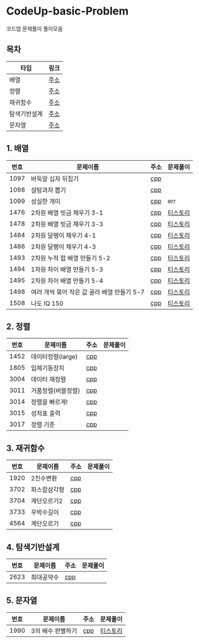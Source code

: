 # CodeUp-basic-Problem
코드업 문제풀이 풀이모음

## 목차
타입|링크
--------|--------
배열|[주소](https://github.com/daum7766/CodeUp-basic-Problem#1-%EB%B0%B0%EC%97%B4)
정렬|[주소](https://github.com/daum7766/CodeUp-basic-Problem#2-%EC%A0%95%EB%A0%AC)
재귀함수|[주소](https://github.com/daum7766/CodeUp-basic-Problem#3-%EC%9E%AC%EA%B7%80%ED%95%A8%EC%88%98)
탐색기반설계|[주소](https://github.com/daum7766/CodeUp-basic-Problem#4-%ED%83%90%EC%83%89%EA%B8%B0%EB%B0%98%EC%84%A4%EA%B3%84)
문자열|[주소](https://github.com/daum7766/CodeUp-basic-Problem#5-%EB%AC%B8%EC%9E%90%EC%97%B4)

## 1. 배열
번호|문제이름|주소|문제풀이
--------|--------|--------|--------
1097|바둑알 십자 뒤집기|[cpp](https://github.com/daum7766/CodeUp-basic-Problem/tree/master/97%EB%B2%88)
1098|설탕과자 뽑기|[cpp](https://github.com/daum7766/CodeUp-basic-Problem/tree/master/98%EB%B2%88)
1099|성실한 개미|[cpp](https://github.com/daum7766/CodeUp-basic-Problem/tree/master/99%EB%B2%88)|err
1476|2차원 배열 빗금 채우기 3-1|[cpp](https://github.com/daum7766/CodeUp-basic-Problem/blob/master/%EB%B0%B0%EC%97%B4/1476.cpp) | [티스토리](https://mungto.tistory.com/60)
1478|2차원 배열 빗금 채우기 3-3|[cpp](https://github.com/daum7766/CodeUp-basic-Problem/blob/master/%EB%B0%B0%EC%97%B4/1478.cpp) | [티스토리](https://mungto.tistory.com/62)
1484|2차원 달팽이 채우기 4-1 |[cpp](https://github.com/daum7766/CodeUp-basic-Problem/blob/master/%EB%B0%B0%EC%97%B4/1484.cpp)|[티스토리](https://mungto.tistory.com/63)
1486|2차원 달팽이 채우기 4-3 | [cpp](https://github.com/daum7766/CodeUp-basic-Problem/blob/master/%EB%B0%B0%EC%97%B4/1486.cpp)|[티스토리](https://mungto.tistory.com/64)
1493|2차원 누적 합 배열 만들기 5-2 |[cpp](https://github.com/daum7766/CodeUp-basic-Problem/blob/master/%EB%B0%B0%EC%97%B4/1493.cpp) |[티스토리](https://mungto.tistory.com/65)
1494|1차원 차이 배열 만들기 5-3 | [cpp](https://github.com/daum7766/CodeUp-basic-Problem/blob/master/%EB%B0%B0%EC%97%B4/1494.cpp) | [티스토리](https://mungto.tistory.com/66)
1495|2차원 차이 배열 만들기 5-4 | [cpp](https://github.com/daum7766/CodeUp-basic-Problem/blob/master/%EB%B0%B0%EC%97%B4/1495.cpp) | [티스토리](https://mungto.tistory.com/67)
1498|여러 개씩 묶어 작은 값 골라 배열 만들기 5-7 | [cpp](https://github.com/daum7766/CodeUp-basic-Problem/blob/master/%EB%B0%B0%EC%97%B4/1498.cpp) | [티스토리](https://mungto.tistory.com/68)
1508|나도 IQ 150 | [cpp](https://github.com/daum7766/CodeUp-basic-Problem/blob/master/%EB%B0%B0%EC%97%B4/1508.cpp) | [티스토리](https://mungto.tistory.com/80)

## 2. 정렬

번호|문제이름|주소|문제풀이
--------|--------|--------|--------
1452|데이터정렬(large)|[cpp](https://github.com/daum7766/CodeUp-basic-Problem/tree/master/%EB%8D%B0%EC%9D%B4%ED%84%B0%EC%A0%95%EB%A0%AC(1452%EB%B2%88)(%EB%A6%AC%EC%8A%A4%ED%8A%B8%20%ED%80%B5%EC%A0%95%EB%A0%AC))
1805|입체기동장치|[cpp](https://github.com/daum7766/CodeUp-basic-Problem/tree/master/%EA%B5%AC%EC%A1%B0%EC%B2%B4%20%EB%B0%8F%20%EC%A0%95%EB%A0%AC(1805%EB%B2%88)(%EC%9E%85%EC%B2%B4%EA%B8%B0%EB%8F%99%EC%9E%A5%EC%B9%98))
3004|데이터 재정렬|[cpp](https://github.com/daum7766/CodeUp-basic-Problem/tree/master/%EB%8D%B0%EC%9D%B4%ED%84%B0%EC%A0%95%EB%A0%AC(3004%EB%B2%88)(%EB%B0%B0%EC%97%B4%20%ED%80%B5%EC%A0%95%EB%A0%AC%2C%20%EC%9D%B4%EB%B6%84%ED%83%90%EC%83%89))
3011|거품정렬(버블정렬)|[cpp](https://github.com/daum7766/CodeUp-basic-Problem/tree/master/%EB%8D%B0%EC%9D%B4%ED%84%B0%EC%A0%95%EB%A0%AC(3011%EB%B2%88)(%EB%B2%84%EB%B8%94%EC%A0%95%EB%A0%AC))
3014|정렬을 빠르게!|[cpp](https://github.com/daum7766/CodeUp-basic-Problem/tree/master/%EB%8D%B0%EC%9D%B4%ED%84%B0%EC%A0%95%EB%A0%AC(3014%EB%B2%88)(%EA%B3%84%EC%88%98%EC%A0%95%EB%A0%AC))
3015|성적표 출력|[cpp](https://github.com/daum7766/CodeUp-basic-Problem/tree/master/%EA%B5%AC%EC%A1%B0%EC%B2%B4%20%EB%B0%8F%20%EC%A0%95%EB%A0%AC(3015%EB%B2%88)(%EC%84%B1%EC%A0%81%ED%91%9C))
3017|정렬 기준|[cpp](https://github.com/daum7766/CodeUp-basic-Problem/tree/master/%EB%8D%B0%EC%9D%B4%ED%84%B0%EC%A0%95%EB%A0%AC(3017%EB%B2%88)(%EA%B5%AC%EC%A1%B0%EC%B2%B4%EC%A0%95%EB%A0%AC))

## 3. 재귀함수

번호|문제이름|주소|문제풀이
--------|--------|--------|--------
1920|2진수변환|[cpp](https://github.com/daum7766/CodeUp-basic-Problem/tree/master/%EC%9E%AC%EA%B7%80%ED%95%A8%EC%88%98(1920%EB%B2%88)(2%EC%A7%84%EC%88%98%EB%B3%80%ED%99%98))
3702|파스칼삼각형|[cpp](https://github.com/daum7766/CodeUp-basic-Problem/tree/master/%EC%9E%AC%EA%B7%80%ED%95%A8%EC%88%98(3702%EB%B2%88)(%ED%8C%8C%EC%8A%A4%EC%B9%BC%EC%82%BC%EA%B0%81%ED%98%95))
3704|계단오르기2|[cpp](https://github.com/daum7766/CodeUp-basic-Problem/tree/master/%EC%9E%AC%EA%B7%80%ED%95%A8%EC%88%98(3704%EB%B2%88)(%EA%B3%84%EB%8B%A8%EC%98%A4%EB%A5%B4%EA%B8%B02))
3733|우박수길이|[cpp](https://github.com/daum7766/CodeUp-basic-Problem/tree/master/%EC%9E%AC%EA%B7%80%ED%95%A8%EC%88%98(3733%EB%B2%88)(%EC%9A%B0%EB%B0%95%EC%88%98%EA%B8%B8%EC%9D%B4))
4564|계단오르기|[cpp](https://github.com/daum7766/CodeUp-basic-Problem/tree/master/%EC%9E%AC%EA%B7%80%ED%95%A8%EC%88%98(4564%EB%B2%88)(%EA%B3%84%EB%8B%A8%EC%98%A4%EB%A5%B4%EA%B8%B0))

## 4. 탐색기반설계

번호|문제이름|주소|문제풀이
--------|--------|--------|--------
2623|최대공약수|[cpp](https://github.com/daum7766/CodeUp-basic-Problem/tree/master/%ED%83%90%EC%83%89%EA%B8%B0%EB%B0%98%EC%84%A4%EA%B3%84(2623%EB%B2%88)(%EC%B5%9C%EB%8C%80%EA%B3%B5%EC%95%BD%EC%88%98))

## 5. 문자열

번호|문제이름|주소|문제풀이
--------|--------|--------|--------
1990|3의 배수 판별하기 | [cpp](https://github.com/daum7766/CodeUp-basic-Problem/blob/master/%EB%AC%B8%EC%9E%90%EC%97%B4/1990.cpp) | [티스토리](https://mungto.tistory.com/59)
